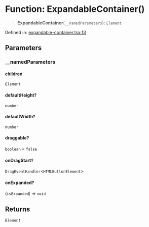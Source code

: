 # Function: ExpandableContainer()

> **ExpandableContainer**(`__namedParameters`): `Element`

Defined in: [expandable-container.tsx:13](https://github.com/GeoDaCenter/openassistant/blob/522ecb744b2b3ea1ecebec02c21c19736abe51ae/packages/common/src/expandable-container.tsx#L13)

## Parameters

### \_\_namedParameters

#### children

`Element`

#### defaultHeight?

`number`

#### defaultWidth?

`number`

#### draggable?

`boolean` = `false`

#### onDragStart?

`DragEventHandler`\<`HTMLButtonElement`\>

#### onExpanded?

(`isExpanded`) => `void`

## Returns

`Element`
